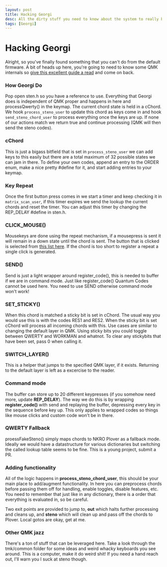 ```yaml
---
layout: post
title: Hacking Georgi
desc: All the dirty stuff you need to know about the system to really break it.
tags: [Georgi]
---
```


# Hacking Georgi
Alright, so you've finally found something that you can't do from the default firmware. A bit of heads up here, you're going to need to know some QMK internals so [give this excellent guide a read](https://beta.docs.qmk.fm/for-a-deeper-understanding/understanding_qmk) and come on back.

### How Georgi Do
Pop open sten.h so you have a reference to use. Everything that Georgi does is independent of QMK proper and happens in here and processQwerty() in the keymap. The current chord state is held in a cChord. We hook `process_steno_user` to update this chord as keys come in and hook `send_steno_chord_user` to process everything once the keys are up. If none of our actions match we return true and continue processing (QMK will then send the steno codes).

### cChord
This is just a bigass bitfield that is set in `process_steno_user` we can add keys to this easily but there are a total maximum of 32 possible states we can jam in there. To define your own codes, append an entry to the ORDER enum, make a nice pretty #define for it, and start adding entries to your keymap.

### Key Repeat
Once the first button press comes in we start a timer and keep checking it in `matrix_scan_user`, if this timer expires we send the lookup the current chords and reset the timer. You can adjust this timer by changing the REP_DELAY #define in sten.h.

### CLICK_MOUSE()
Mousekeys are done using the repeat mechanism, if a mousepress is sent it will remain in a down state until the chord is sent. The button that is clicked is selected from [this list here](https://github.com/qmk/qmk_firmware/blob/master/docs/keycodes.md#mouse-keys). If the chord is too short to register a repeat a single click is generated.

### SEND()
Send is just a light wrapper around register_code(), this is needed to buffer if we are in command mode. Just like register_code() Quantum Codes cannot be used here. You need to use SEND otherwise command mode won't work!

### SET_STICKY()
When this chord is matched a sticky bit is set in cChord. The usual way you would use this is with the codes RES1 and RES2. When the sticky bit is set cChord will process all incoming chords with this. Use cases are similar to changing the default layer in QMK. Using sticky bits you could toggle between QWERTY and WORKMAN and whatnot. To clear any stickybits that have been set, pass 0 when calling it.

### SWITCH_LAYER()
This is a helper that jumps to the specified QMK layer, if it exists. Returning to the default layer is left as a excercise to the reader.

### Command mode
The buffer can store up to 20 different keypresses (if you somehow need more, update **REP_DELAY**). The way we do this is by wrapping **register_code()** with send and replaying the buffer, depressing every key in the sequence before key up. This only applies to wrapped codes so things like mouse clicks and custom code won't be in there.

### QWERTY Fallback
proessFakeSteno() simply maps chords to NKRO Plover as a fallback mode. Ideally we would have a datastructure for various dictionaries but switching the called lookup table seems to be fine. This is a young project, submit a PR.

### Adding functionality
All of the logic happens in **process_steno_chord_user**, this should be your main place to add/augment functionality. In here you can preprocess chords before passing them off for handling, enable toggles, disable features, etc. You need to remember that just like in any dictionary, there is a order that everything is evaluated in, so be careful.

Two exit points are provided to jump to, **out** which halts further processing and cleans up, and **steno** which will clean up and pass off the chords to Plover. Local gotos are okay, get at me.

### Other QMK jazz
There's a ton of stuff that can be leveraged here. Take a look through the tmk/common folder for some ideas and weird whacky keyboards you see around. This is a computer, make it do weird shit! If you need a hand reach out, I'll warn you I suck at steno though.
